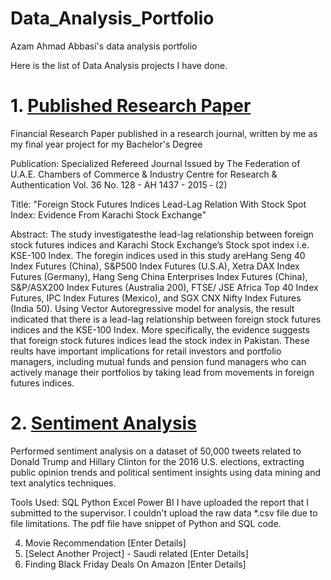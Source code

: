 # Data_Analysis_Portfolio
Azam Ahmad Abbasi's data analysis portfolio

Here is the list of Data Analysis projects I have done.

# 1. [Published Research Paper](https://github.com/Azamabbasi/Published_Research_Paper)
     
Financial Research Paper published in a research journal, written by me as my final year project for my Bachelor's Degree

Publication:
Specialized Refereed Journal Issued by The Federation of U.A.E. Chambers of Commerce & Industry Centre for Research & Authentication Vol. 36 No. 128 - AH 1437 - 2015 ‑ (2)

Title:
"Foreign Stock Futures Indices Lead-Lag Relation With Stock Spot Index: Evidence From Karachi Stock Exchange"

Abstract:
The study investigatesthe lead-lag relationship between foreign stock futures indices and Karachi Stock Exchange’s Stock spot index i.e. KSE-100 Index. The foregin indices used in this study areHang Seng 40 Index Futures (China), S&P500 Index Futures (U.S.A), Xetra DAX Index Futures (Germany), Hang Seng China Enterprises Index Futures (China), S&P/ASX200 Index Futures (Australia 200), FTSE/ JSE Africa Top 40 Index Futures, IPC Index Futures (Mexico), and SGX CNX Nifty Index Futures (India 50). Using Vector Autoregressive model for analysis, the result indicated that there is a lead-lag relationship between foreign stock futures indices and the KSE-100 Index. More specifically, the evidence suggests that foreign stock futures indices lead the stock index in Pakistan. These reults have important implications for retail investors and portfolio managers, including mutual funds and pension fund managers who can actively manage their portfolios by taking lead from movements in foreign futures indices.
    
# 2. [Sentiment Analysis](https://github.com/Azamabbasi/Sentimental_Analysis)

Performed sentiment analysis on a dataset of 50,000 tweets related to Donald Trump and Hillary Clinton for the 2016 U.S. elections, extracting public opinion trends and political sentiment insights using data mining and text analytics techniques.

Tools Used:
SQL
Python
Excel
Power BI
I have uploaded the report that I submitted to the supervisor. I couldn't upload the raw data *.csv file due to file limitations. The pdf file have snippet of Python and SQL code.

 4. Movie Recommendation
    [Enter Details]
 5. [Select Another Project] - Saudi related
    [Enter Details]
 6. Finding Black Friday Deals On Amazon
    [Enter Details]
